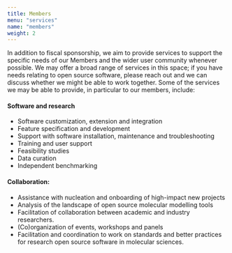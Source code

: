 ```yaml
---
title: Members
menu: "services"
name: "members"
weight: 2
---
```


In addition to fiscal sponsorship, we aim to provide services to support the specific needs of our Members and the wider user community whenever possible. We may offer a broad range of services in this space; if you have needs relating to open source software, please reach out and we can discuss whether we might be able to work together. Some of the services we may be able to provide, in particular to our members, include:

#### Software and research
- Software customization, extension and integration
- Feature specification and development
- Support with software installation, maintenance and troubleshooting
- Training and user support
- Feasibility studies
- Data curation
- Independent benchmarking

#### Collaboration:
- Assistance with nucleation and onboarding of high-impact new projects
- Analysis of the landscape of open source molecular modelling tools
- Facilitation of collaboration between academic and industry researchers.
- (Co)organization of events, workshops and panels
- Facilitation and coordination to work on standards and better practices for research open source software in molecular sciences.


